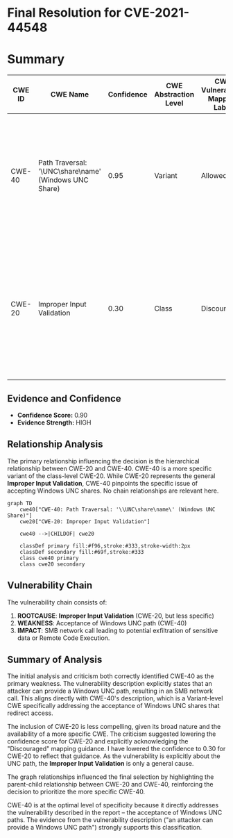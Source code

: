 # Final Resolution for CVE-2021-44548

# Summary
| CWE ID | CWE Name | Confidence | CWE Abstraction Level | CWE Vulnerability Mapping Label | CWE-Vulnerability Mapping Notes |
|---|---|---|---|---|---|
| CWE-40 | Path Traversal: '\\UNC\share\name\' (Windows UNC Share) | 0.95 | Variant | Allowed | Primary CWE. The vulnerability allows an attacker to provide a Windows UNC path, leading to SMB network calls. Retriever Results confirm this mapping. |
| CWE-20 | Improper Input Validation | 0.30 | Class | Discouraged | Secondary CWE. The root cause involves **Improper Input Validation**, but CWE-40 offers a more specific representation. Included for completeness but discouraged as a primary mapping. |

## Evidence and Confidence

*   **Confidence Score:** 0.90
*   **Evidence Strength:** HIGH

## Relationship Analysis
The primary relationship influencing the decision is the hierarchical relationship between CWE-20 and CWE-40. CWE-40 is a more specific variant of the class-level CWE-20. While CWE-20 represents the general **Improper Input Validation**, CWE-40 pinpoints the specific issue of accepting Windows UNC shares. No chain relationships are relevant here.

```mermaid
graph TD
    cwe40["CWE-40: Path Traversal: '\\UNC\share\name\' (Windows UNC Share)"]
    cwe20["CWE-20: Improper Input Validation"]
    
    cwe40 -->|CHILDOF| cwe20
    
    classDef primary fill:#f96,stroke:#333,stroke-width:2px
    classDef secondary fill:#69f,stroke:#333
    class cwe40 primary
    class cwe20 secondary
```

## Vulnerability Chain
The vulnerability chain consists of:
1.  **ROOTCAUSE**: **Improper Input Validation** (CWE-20, but less specific)
2.  **WEAKNESS**: Acceptance of Windows UNC path (CWE-40)
3.  **IMPACT**: SMB network call leading to potential exfiltration of sensitive data or Remote Code Execution.

## Summary of Analysis
The initial analysis and criticism both correctly identified CWE-40 as the primary weakness. The vulnerability description explicitly states that an attacker can provide a Windows UNC path, resulting in an SMB network call. This aligns directly with CWE-40's description, which is a Variant-level CWE specifically addressing the acceptance of Windows UNC shares that redirect access.

The inclusion of CWE-20 is less compelling, given its broad nature and the availability of a more specific CWE. The criticism suggested lowering the confidence score for CWE-20 and explicitly acknowledging the "Discouraged" mapping guidance. I have lowered the confidence to 0.30 for CWE-20 to reflect that guidance. As the vulnerability is explicitly about the UNC path, the **Improper Input Validation** is only a general cause.

The graph relationships influenced the final selection by highlighting the parent-child relationship between CWE-20 and CWE-40, reinforcing the decision to prioritize the more specific CWE-40.

CWE-40 is at the optimal level of specificity because it directly addresses the vulnerability described in the report – the acceptance of Windows UNC paths. The evidence from the vulnerability description ("an attacker can provide a Windows UNC path") strongly supports this classification.